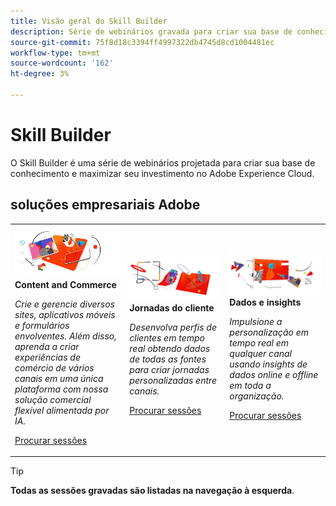 ```yaml
---
title: Visão geral do Skill Builder
description: Série de webinários gravada para criar sua base de conhecimento e maximizar seu investimento no Adobe Experience Cloud.
source-git-commit: 75f8d18c3394ff4997322db4745d8cd1004481ec
workflow-type: tm+mt
source-wordcount: '162'
ht-degree: 3%

---
```


# Skill Builder

O Skill Builder é uma série de webinários projetada para criar sua base de conhecimento e maximizar seu investimento no Adobe Experience Cloud.

## soluções empresariais Adobe

<table>
<tr>
  <td>
    <img alt="Conteúdo e Comércio" src="assets/commerce.png" />
    <div>
      <strong>Content and Commerce</strong>
    </div>
    <p>
    <em>Crie e gerencie diversos sites, aplicativos móveis e formulários envolventes. Além disso, aprenda a criar experiências de comércio de vários canais em uma única plataforma com nossa solução comercial flexível alimentada por IA.</em>
    <p>
    <a href="https://experienceleague.adobe.com/docs/events/skill-builder-recordings/content-and-commerce/overview.html" class="spectrum-Button spectrum-Button--outline spectrum-Button--primary spectrum-Button--sizeM">
      <span class="spectrum-Button-label has-no-wrap has-text-weight-bold">Procurar sessões</span>
    </a>
  </td>
  <td>
    <img alt="Jornadas do cliente" src="assets/customer-journey.png" />
    <div>
      <strong>Jornadas do cliente</strong>
    </div>
    <p>
    <em>Desenvolva perfis de clientes em tempo real obtendo dados de todas as fontes para criar jornadas personalizadas entre canais.</em>
    <p>
    <a href="https://experienceleague.adobe.com/docs/events/skill-builder-recordings/customer-journeys/overview.html?lang=en" class="spectrum-Button spectrum-Button--outline spectrum-Button--primary spectrum-Button--sizeM">
      <span class="spectrum-Button-label has-no-wrap has-text-weight-bold">Procurar sessões</span>
    </a>
  </td>
  <td>
    <img alt="Dados e insights" src="assets/data-insights.png" />
    <div>
      <strong>Dados e insights</strong>
    </div>
    <p>
    <em>Impulsione a personalização em tempo real em qualquer canal usando insights de dados online e offline em toda a organização.</em>
    <p>
    <a href="https://experienceleague.adobe.com/docs/events//data-and-insights/overview.html?lang=en" class="spectrum-Button spectrum-Button--outline spectrum-Button--primary spectrum-Button--sizeM">
      <span class="spectrum-Button-label has-no-wrap has-text-weight-bold">Procurar sessões</span>
    </a>
  </td>  
</tr>
</table>

>[!TIP]
>
>**Todas as sessões gravadas são listadas na navegação à esquerda**.
